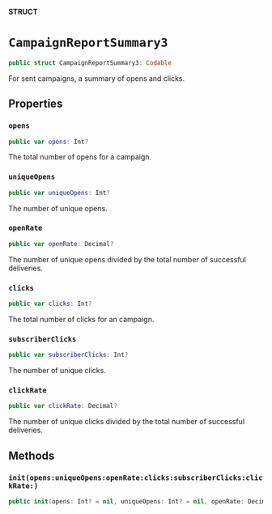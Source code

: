 **STRUCT**

# `CampaignReportSummary3`

```swift
public struct CampaignReportSummary3: Codable
```

For sent campaigns, a summary of opens and clicks.

## Properties
### `opens`

```swift
public var opens: Int?
```

The total number of opens for a campaign.

### `uniqueOpens`

```swift
public var uniqueOpens: Int?
```

The number of unique opens.

### `openRate`

```swift
public var openRate: Decimal?
```

The number of unique opens divided by the total number of successful deliveries.

### `clicks`

```swift
public var clicks: Int?
```

The total number of clicks for an campaign.

### `subscriberClicks`

```swift
public var subscriberClicks: Int?
```

The number of unique clicks.

### `clickRate`

```swift
public var clickRate: Decimal?
```

The number of unique clicks divided by the total number of successful deliveries.

## Methods
### `init(opens:uniqueOpens:openRate:clicks:subscriberClicks:clickRate:)`

```swift
public init(opens: Int? = nil, uniqueOpens: Int? = nil, openRate: Decimal? = nil, clicks: Int? = nil, subscriberClicks: Int? = nil, clickRate: Decimal? = nil)
```
